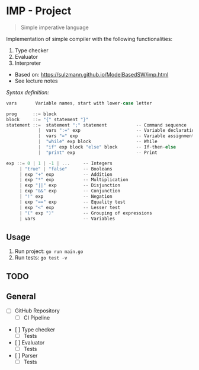 # IMP - Project

> Simple imperative language

Implementation of simple compiler with the following functionalities:

1. Type checker
2. Evaluator
3. Interpreter

- Based on: https://sulzmann.github.io/ModelBasedSW/imp.html
- See lecture notes

_Syntax definition:_

```go
vars       Variable names, start with lower-case letter

prog      ::= block
block     ::= "{" statement "}"
statement ::=  statement ";" statement           -- Command sequence
            |  vars ":=" exp                     -- Variable declaration
            |  vars "=" exp                      -- Variable assignment
            |  "while" exp block                 -- While
            |  "if" exp block "else" block       -- If-then-else
            |  "print" exp                       -- Print

exp ::= 0 | 1 | -1 | ...     -- Integers
     | "true" | "false"      -- Booleans
     | exp "+" exp           -- Addition
     | exp "*" exp           -- Multiplication
     | exp "||" exp          -- Disjunction
     | exp "&&" exp          -- Conjunction
     | "!" exp               -- Negation
     | exp "==" exp          -- Equality test
     | exp "<" exp           -- Lesser test
     | "(" exp ")"           -- Grouping of expressions
     | vars                  -- Variables
```

## Usage

1. Run project: `go run main.go`
2. Run tests: `go test -v`

## TODO

## General

- [ ] GitHub Repository
  - [ ] CI Pipeline
- [ ] Type checker
  - [ ] Tests
- [ ] Evaluator
  - [ ] Tests
- [ ] Parser
  - [ ] Tests
